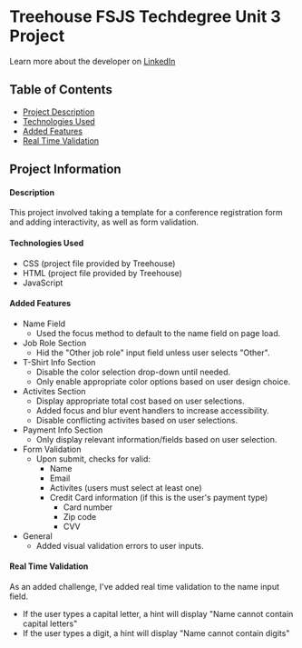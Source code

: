 # Treehouse FSJS Techdegree Unit 3 Project

Learn more about the developer on [LinkedIn](https://www.linkedin.com/in/desiree-morimoto-9470481b0/)

## Table of Contents
- [Project Description](#overview)
- [Technologies Used](#technologiesused)
- [Added Features](#addedfeatures)
- [Real Time Validation](#realtime)

## Project Information

#### <a name="overview"></a>Description
This project involved taking a template for a conference registration form and adding interactivity, as well as form validation.

#### <a name="technologiesused"></a>Technologies Used
- CSS (project file provided by Treehouse)
- HTML (project file provided by Treehouse)
- JavaScript

#### <a name="addedfeatures"></a>Added Features
- Name Field
  - Used the focus method to default to the name field on page load.
- Job Role Section
  - Hid the "Other job role" input field unless user selects "Other".
- T-Shirt Info Section
  - Disable the color selection drop-down until needed.
  - Only enable appropriate color options based on user design choice.
- Activites Section
  - Display appropriate total cost based on user selections.
  - Added focus and blur event handlers to increase accessibility.
  - Disable conflicting activites based on user selections.
- Payment Info Section
  - Only display relevant information/fields based on user selection.
- Form Validation
  - Upon submit, checks for valid:
    - Name
    - Email
    - Activites (users must select at least one)
    - Credit Card information (if this is the user's payment type)
      - Card number
      - Zip code
      - CVV
- General
  - Added visual validation errors to user inputs.

#### <a name="realtime"></a>Real Time Validation
As an added challenge, I've added real time validation to the name input field.
- If the user types a capital letter, a hint will display "Name cannot contain capital letters"
- If the user types a digit, a hint will display "Name cannot contain digits"